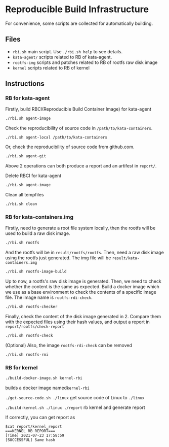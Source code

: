 # Reproducible Build Infrastructure
For convenience, some scripts are collected for automatically building.
## Files
*   `rbi.sh` main script. Use `./rbi.sh help` to see details.
*   `kata-agent/` scripts related to RB of kata-agent.
*   `rootfs-img` scripts and patches related to RB of rootfs raw disk image
*   `kernel` scripts related to RB of kernel

## Instructions
### RB for kata-agent
Firstly, build RBCI(Reproducible Build Container Image) for kata-agent
```bash
./rbi.sh agent-image
```
Check the reproducibility of source code in `/path/to/kata-containers`.
```
./rbi.sh agent-local /path/to/kata-containers
```
Or, check the reproducibility of source code from github.com.
```bash
./rbi.sh agent-git
```
Above 2 operations can both produce a report and an artifest in `report/`.

Delete RBCI for kata-agent
```bash
./rbi.sh agent-image
```

Clean all tempfiles
```bash
./rbi.sh clean
```

### RB for kata-containers.img
Firstly, need to generate a root file system locally, then the rootfs
will be used to build a raw disk image.
```bash
./rbi.sh rootfs
```

And the rootfs will be in `result/rootfs/rootfs`.
Then, need a raw disk image using the rootfs
just generated. The img file will be `result/kata-containers.img`
```bash
./rbi.sh rootfs-image-build
```

Up to now, a rootfs's raw disk image is generated. Then, we need
to check whether the content is the same as expected.
Build a docker image which we use as a base environment to check 
the contents of a specific image file.
The image name is `rootfs-rdi-check`.
```bash
./rbi.sh rootfs-checker
```

Finally, check the content of the disk image generated
in 2. Compare them with the expected files using their hash 
values, and output a report in `report/rootfs/check-report`
```bash
./rbi.sh rootfs-check
```
(Optional) Also, the image `rootfs-rdi-check`  can be removed
```bash
./rbi.sh rootfs-rmi
```

### RB for kernel

```bash
./build-docker-image.sh kernel-rbi
```
builds a docker image named`kernel-rbi`

`./get-source-code.sh ./linux` get source code of Linux to `./linux`

`./build-kernel.sh ./linux ./report` rb kernel and generate report

If correctly, you can get report as
```plaintext
$cat report/kernel_report 
===KERNEL RB REPORT===
[Time] 2021-07-23 17:58:59
[SUCCESSFUL] Same hash
```